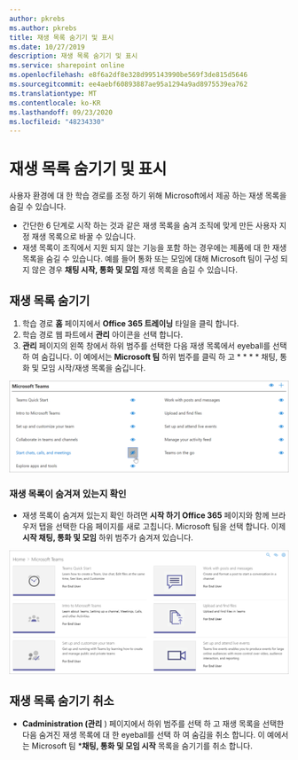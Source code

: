 ```yaml
---
author: pkrebs
ms.author: pkrebs
title: 재생 목록 숨기기 및 표시
ms.date: 10/27/2019
description: 재생 목록 숨기기 및 표시
ms.service: sharepoint online
ms.openlocfilehash: e8f6a2df8e328d995143990be569f3de815d5646
ms.sourcegitcommit: ee4aebf60893887ae95a1294a9ad8975539ea762
ms.translationtype: MT
ms.contentlocale: ko-KR
ms.lasthandoff: 09/23/2020
ms.locfileid: "48234330"
---
```

# <a name="hide-and-show-playlists"></a>재생 목록 숨기기 및 표시

사용자 환경에 대 한 학습 경로를 조정 하기 위해 Microsoft에서 제공 하는 재생 목록을 숨길 수 있습니다. 

- 간단한 6 단계로 시작 하는 것과 같은 재생 목록을 숨겨 조직에 맞게 만든 사용자 지정 재생 목록으로 바꿀 수 있습니다.
- 재생 목록이 조직에서 지원 되지 않는 기능을 포함 하는 경우에는 제품에 대 한 재생 목록을 숨길 수 있습니다. 예를 들어 통화 또는 모임에 대해 Microsoft 팀이 구성 되지 않은 경우 **채팅 시작, 통화 및 모임** 재생 목록을 숨길 수 있습니다. 

## <a name="hide-a-playlist"></a>재생 목록 숨기기

1. 학습 경로 **홈** 페이지에서 **Office 365 트레이닝** 타일을 클릭 합니다.
2. 학습 경로 웹 파트에서 **관리** 아이콘을 선택 합니다. 
3. **관리** 페이지의 왼쪽 창에서 하위 범주를 선택한 다음 재생 목록에서 eyeball를 선택 하 여 숨깁니다. 이 예에서는 **Microsoft 팀** 하위 범주를 클릭 하 고 * * * * 채팅, 통화 및 모임 시작/재생 목록을 숨깁니다.  

![cg-hideplaylist.png](media/cg-hideplaylist.png)

### <a name="verify-the-playlist-is-hidden"></a>재생 목록이 숨겨져 있는지 확인
- 재생 목록이 숨겨져 있는지 확인 하려면 **시작 하기 Office 365** 페이지와 함께 브라우저 탭을 선택한 다음 페이지를 새로 고칩니다. Microsoft 팀을 선택 합니다. 이제 **시작 채팅, 통화 및 모임** 하위 범주가 숨겨져 있습니다. 

![cg-hideplaylistrefresh.png](media/cg-hideplaylistrefresh.png)

## <a name="unhide-a-playlist"></a>재생 목록 숨기기 취소

- **Cadministration (관리** ) 페이지에서 하위 범주를 선택 하 고 재생 목록을 선택한 다음 숨겨진 재생 목록에 대 한 eyeball를 선택 하 여 숨김을 취소 합니다. 이 예에서는 Microsoft 팀 ***채팅, 통화 및 모임 시작** 목록을 숨기기를 취소 합니다.   

